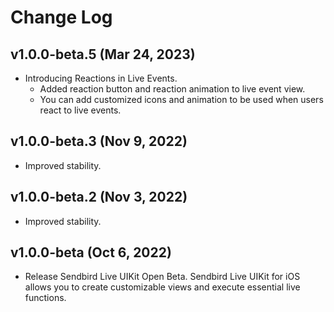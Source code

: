 # Change Log

## v1.0.0-beta.5 (Mar 24, 2023)
- Introducing Reactions in Live Events.
    - Added reaction button and reaction animation to live event view.
    - You can add customized icons and animation to be used when users react to live events.

## v1.0.0-beta.3 (Nov 9, 2022)
- Improved stability. 

## v1.0.0-beta.2 (Nov 3, 2022)
- Improved stability. 

## v1.0.0-beta (Oct 6, 2022)
- Release Sendbird Live UIKit Open Beta. Sendbird Live UIKit for iOS allows you to create customizable views and execute essential live functions. 
